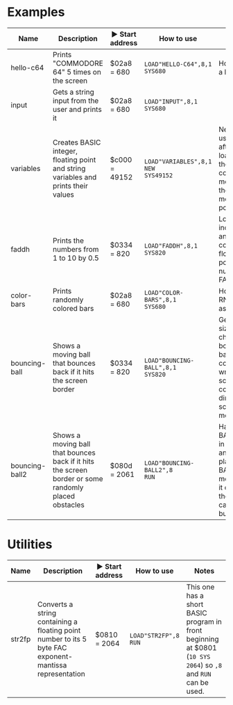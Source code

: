 # Examples

Name | Description | :arrow_forward: Start address | How to use | Notes
---- | ----------- | ----------------------------- | ---------- | -----
hello-c64 | Prints "COMMODORE 64" 5 times on the screen | $02a8 = 680 | ```LOAD"HELLO-C64",8,1```<br>```SYS680``` | How to use a loop
input | Gets a string input from the user and prints it | $02a8 = 680 | ```LOAD"INPUT",8,1```<br>```SYS680``` | 
variables | Creates BASIC integer, floating point and string variables and prints their values | $c000 = 49152 | ```LOAD"VARIABLES",8,1```<br>```NEW```<br>```SYS49152``` | Need to use ```NEW``` after loading as the ```LOAD``` command messes up the BASIC memory pointers.
faddh | Prints the numbers from 1 to 10 by 0.5 | $0334 = 820 | ```LOAD"FADDH",8,1```<br>```SYS820``` | Load, save, increment and compare floating point numbers in FAC1
color-bars | Prints randomly colored bars | $02a8 = 680 | ```LOAD"COLOR-BARS",8,1```<br>```SYS680``` | How to use RND from assembly
bouncing-ball | Shows a moving ball that bounces back if it hits the screen border | $0334 = 820 | ```LOAD"BOUNCING-BALL",8,1```<br>```SYS820``` | Get screen size, change border and background colors, write screen codes directly to screen memory
bouncing-ball2 | Shows a moving ball that bounces back if it hits the screen border or some randomly placed obstacles | $080d = 2061 | ```LOAD"BOUNCING-BALL2",8```<br>```RUN``` | Has a BASIC stub in front of it and is placed in BASIC memory as it outgrew the cassette buffer

# Utilities

Name | Description | :arrow_forward: Start address | How to use | Notes
---- | ----------- | ----------------------------- | ---------- | -----
str2fp | Converts a string containing a floating point number to its 5 byte FAC exponent-mantissa representation | $0810 = 2064 | ```LOAD"STR2FP",8```<br>```RUN``` | This one has a short BASIC program in front beginning at $0801 (```10 SYS 2064```) so ```,8``` and ```RUN``` can be used.
